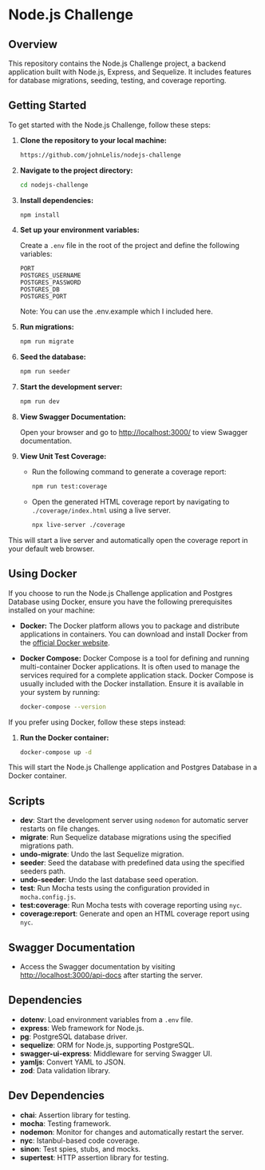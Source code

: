 # Node.js Challenge

## Overview

This repository contains the Node.js Challenge project, a backend application built with Node.js, Express, and Sequelize. It includes features for database migrations, seeding, testing, and coverage reporting.

## Getting Started

To get started with the Node.js Challenge, follow these steps:

1. **Clone the repository to your local machine:**

   ```bash
   https://github.com/johnLelis/nodejs-challenge
   ```

2. **Navigate to the project directory:**

   ```bash
   cd nodejs-challenge
   ```

3. **Install dependencies:**

   ```bash
   npm install
   ```

4. **Set up your environment variables:**

   Create a `.env` file in the root of the project and define the following variables:

   ```env
   PORT
   POSTGRES_USERNAME
   POSTGRES_PASSWORD
   POSTGRES_DB
   POSTGRES_PORT
   ```

   Note: You can use the .env.example which I included here.

5. **Run migrations:**

   ```bash
   npm run migrate
   ```

6. **Seed the database:**

   ```bash
   npm run seeder
   ```

7. **Start the development server:**

   ```bash
   npm run dev
   ```

8. **View Swagger Documentation:**

   Open your browser and go to [http://localhost:3000/](http://localhost:3000/) to view Swagger documentation.

9. **View Unit Test Coverage:**

   - Run the following command to generate a coverage report:

     ```bash
     npm run test:coverage
     ```

   - Open the generated HTML coverage report by navigating to `./coverage/index.html` using a live server.

     ```bash
     npx live-server ./coverage
     ```

This will start a live server and automatically open the coverage report in your default web browser.

## Using Docker

If you choose to run the Node.js Challenge application and Postgres Database using Docker, ensure you have the following prerequisites installed on your machine:

- **Docker:** The Docker platform allows you to package and distribute applications in containers. You can download and install Docker from the [official Docker website](https://www.docker.com/get-started).

- **Docker Compose:** Docker Compose is a tool for defining and running multi-container Docker applications. It is often used to manage the services required for a complete application stack. Docker Compose is usually included with the Docker installation. Ensure it is available in your system by running:

  ```bash
  docker-compose --version
  ```

If you prefer using Docker, follow these steps instead:

1. **Run the Docker container:**

   ```bash
   docker-compose up -d
   ```

This will start the Node.js Challenge application and Postgres Database in a Docker container.

## Scripts

- **dev**: Start the development server using `nodemon` for automatic server restarts on file changes.
- **migrate**: Run Sequelize database migrations using the specified migrations path.
- **undo-migrate**: Undo the last Sequelize migration.
- **seeder**: Seed the database with predefined data using the specified seeders path.
- **undo-seeder**: Undo the last database seed operation.
- **test**: Run Mocha tests using the configuration provided in `mocha.config.js`.
- **test:coverage**: Run Mocha tests with coverage reporting using `nyc`.
- **coverage:report**: Generate and open an HTML coverage report using `nyc`.

## Swagger Documentation

- Access the Swagger documentation by visiting [http://localhost:3000/api-docs](http://localhost:3000/api-docs) after starting the server.

## Dependencies

- **dotenv**: Load environment variables from a `.env` file.
- **express**: Web framework for Node.js.
- **pg**: PostgreSQL database driver.
- **sequelize**: ORM for Node.js, supporting PostgreSQL.
- **swagger-ui-express**: Middleware for serving Swagger UI.
- **yamljs**: Convert YAML to JSON.
- **zod**: Data validation library.

## Dev Dependencies

- **chai**: Assertion library for testing.
- **mocha**: Testing framework.
- **nodemon**: Monitor for changes and automatically restart the server.
- **nyc**: Istanbul-based code coverage.
- **sinon**: Test spies, stubs, and mocks.
- **supertest**: HTTP assertion library for testing.
